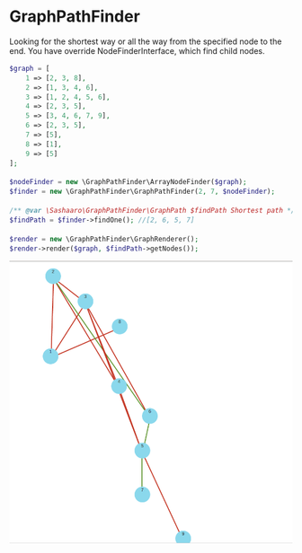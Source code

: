 # GraphPathFinder

Looking for the shortest way or all the way from the specified node to the end. You have override NodeFinderInterface, which find child nodes.

```php
$graph = [
    1 => [2, 3, 8],
    2 => [1, 3, 4, 6],
    3 => [1, 2, 4, 5, 6],
    4 => [2, 3, 5],
    5 => [3, 4, 6, 7, 9],
    6 => [2, 3, 5],
    7 => [5],
    8 => [1],
    9 => [5]
];

$nodeFinder = new \GraphPathFinder\ArrayNodeFinder($graph);
$finder = new \GraphPathFinder\GraphPathFinder(2, 7, $nodeFinder);

/** @var \Sashaaro\GraphPathFinder\GraphPath $findPath Shortest path */
$findPath = $finder->findOne(); //[2, 6, 5, 7]

$render = new \GraphPathFinder\GraphRenderer();
$render->render($graph, $findPath->getNodes());
```

![example](https://raw.githubusercontent.com/sashaaro/GraphPathFinder/master/examples/1.png)